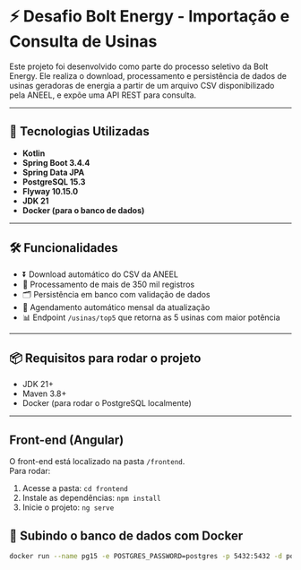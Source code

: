 # ⚡ Desafio Bolt Energy - Importação e Consulta de Usinas

Este projeto foi desenvolvido como parte do processo seletivo da Bolt Energy. Ele realiza o download, processamento e persistência de dados de usinas geradoras de energia a partir de um arquivo CSV disponibilizado pela ANEEL, e expõe uma API REST para consulta.

---

## 🚀 Tecnologias Utilizadas

- **Kotlin**
- **Spring Boot 3.4.4**
- **Spring Data JPA**
- **PostgreSQL 15.3**
- **Flyway 10.15.0**
- **JDK 21**
- **Docker (para o banco de dados)**

---

## 🛠️ Funcionalidades

- ⏬ Download automático do CSV da ANEEL
- 🧮 Processamento de mais de 350 mil registros
- 🗂️ Persistência em banco com validação de dados
- 🔁 Agendamento automático mensal da atualização
- 📊 Endpoint `/usinas/top5` que retorna as 5 usinas com maior potência

---

## 📦 Requisitos para rodar o projeto

- JDK 21+
- Maven 3.8+
- Docker (para rodar o PostgreSQL localmente)

---
## Front-end (Angular)

O front-end está localizado na pasta `/frontend`.  
Para rodar:
1. Acesse a pasta: `cd frontend`
2. Instale as dependências: `npm install`
3. Inicie o projeto: `ng serve`

## 🐳 Subindo o banco de dados com Docker

```bash
docker run --name pg15 -e POSTGRES_PASSWORD=postgres -p 5432:5432 -d postgres:15.3
